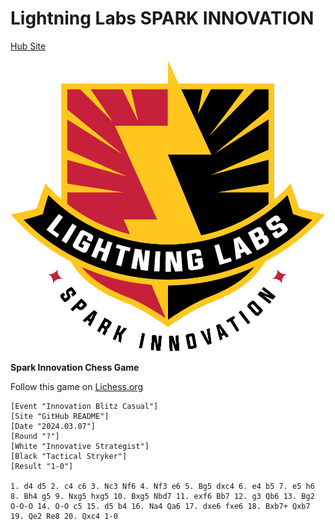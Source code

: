 # Lightning Labs SPARK INNOVATION

[Hub Site](https://lightning-labs-softwaredevteam.github.io/LLHubPage/)

![Lightning Labs logo](images/LL_Logo.png)

**Spark Innovation Chess Game**

Follow this game on [Lichess.org](https://lichess.org/cfmAfj4B)
```pgn
[Event "Innovation Blitz Casual"]
[Site "GitHub README"]
[Date "2024.03.07"]
[Round "?"]
[White "Innovative Strategist"]
[Black "Tactical Stryker"]
[Result "1-0"]

1. d4 d5 2. c4 c6 3. Nc3 Nf6 4. Nf3 e6 5. Bg5 dxc4 6. e4 b5 7. e5 h6 8. Bh4 g5 9. Nxg5 hxg5 10. Bxg5 Nbd7 11. exf6 Bb7 12. g3 Qb6 13. Bg2 O-O-O 14. O-O c5 15. d5 b4 16. Na4 Qa6 17. dxe6 fxe6 18. Bxb7+ Qxb7 19. Qe2 Re8 20. Qxc4 1-0
